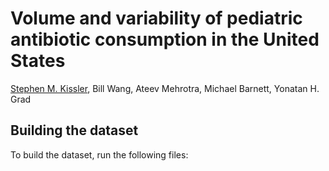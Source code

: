 # Volume and variability of pediatric antibiotic consumption in the United States

[Stephen M. Kissler](mailto:skissler@hsph.harvard.edu), Bill Wang, Ateev Mehrotra, Michael Barnett, Yonatan H. Grad

## Building the dataset
To build the dataset, run the following files: 
